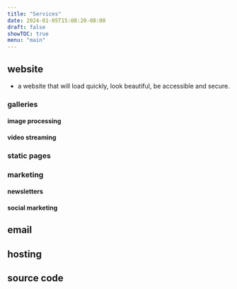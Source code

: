 ```yaml
---
title: "Services"
date: 2024-01-05T15:08:20-08:00
draft: false
showTOC: true
menu: "main"
---
```


## website   

- a website that will load quickly, look beautiful, be accessible and secure.

### galleries

#### image processing

#### video streaming

### static pages

### marketing  

#### newsletters

#### social marketing

## email

## hosting  

## source code  
